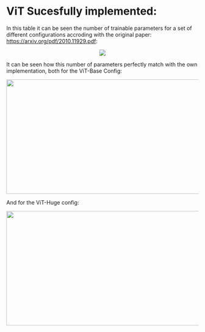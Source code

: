 # ViT Sucesfully implemented:

In this table it can be seen the number of trainable parameters for a set of different configurations accroding with the original paper: https://arxiv.org/pdf/2010.11929.pdf:

<p align="center">
  <img src="https://user-images.githubusercontent.com/72130704/188598815-6e983d4c-8e63-4a22-8b01-d29aa8095914.png">
</p>

It can be seen how this number of parameters perfectly match with the own implementation, both for the ViT-Base Config:

<p align="center">
  <img width="900" height="300" src="https://user-images.githubusercontent.com/72130704/188595442-99fde742-ed5a-4bec-90f7-1c00405833a1.png">
</p>
And for the ViT-Huge config:

<p align="center">
  <img width="900" height="300" src="https://user-images.githubusercontent.com/72130704/188597785-5c79d040-8241-4fc6-a8ab-370957923520.png">
</p>
